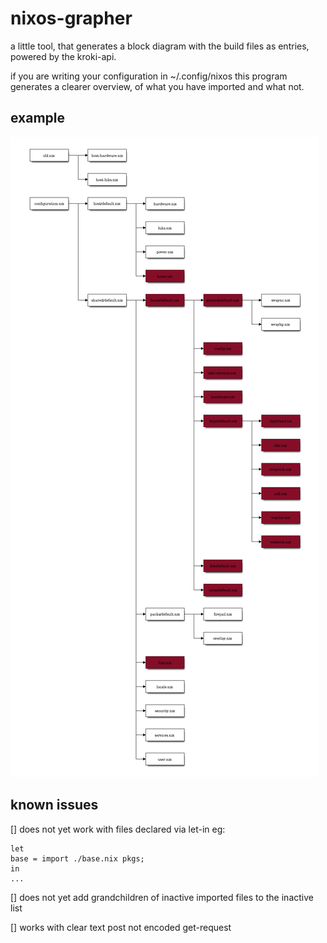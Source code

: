 # nixos-grapher

a little tool, that generates a block diagram with the build files as entries, powered by the kroki-api.

if you are writing your configuration in ~/.config/nixos this program generates a clearer overview, of what you have imported and what not. 
## example

![nixos-imports](./nix_imports.png)

## known issues 

[] does not yet work with files declared via let-in eg: 
```
let
base = import ./base.nix pkgs;
in
...
```

[] does not yet add grandchildren of inactive imported files to the inactive list

[] works with clear text post not encoded get-request 

